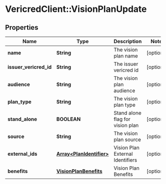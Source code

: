 # VericredClient::VisionPlanUpdate

## Properties
Name | Type | Description | Notes
------------ | ------------- | ------------- | -------------
**name** | **String** | The vision plan name | [optional] 
**issuer_vericred_id** | **String** | The issuer vericred id | [optional] 
**audience** | **String** | The vision plan audience | [optional] 
**plan_type** | **String** | The vision plan type | [optional] 
**stand_alone** | **BOOLEAN** | Stand alone flag for vision plan | [optional] 
**source** | **String** | The vision plan source | [optional] 
**external_ids** | [**Array&lt;PlanIdentifier&gt;**](PlanIdentifier.md) | Vision Plan External Identifiers | [optional] 
**benefits** | [**VisionPlanBenefits**](VisionPlanBenefits.md) | Vision Plan Benefits | [optional] 


